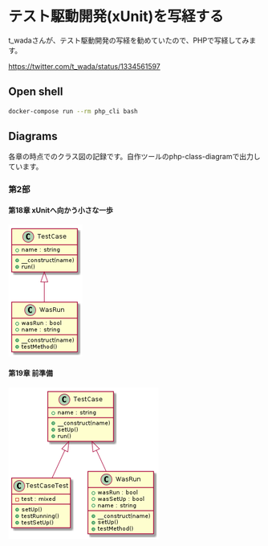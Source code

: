 # テスト駆動開発(xUnit)を写経する

t_wadaさんが、テスト駆動開発の写経を勧めていたので、PHPで写経してみます。

https://twitter.com/t_wada/status/1334561597

## Open shell

```bash
docker-compose run --rm php_cli bash
```

## Diagrams

各章の時点でのクラス図の記録です。自作ツールのphp-class-diagramで出力しています。

### 第2部

#### 第18章 xUnitへ向かう小さな一歩

![Chapter 18](diagrams/chapter18.png)

#### 第19章 前準備

![Chapter 19](diagrams/chapter19.png)
